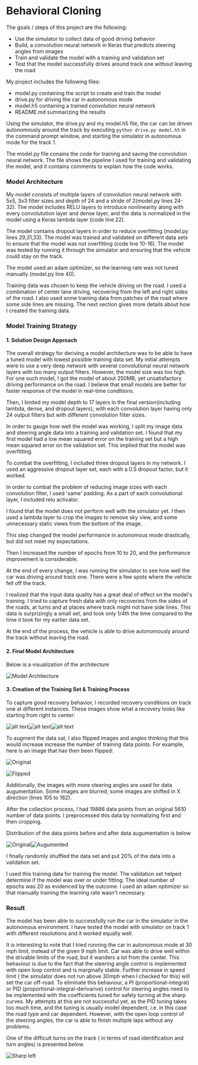 # **Behavioral Cloning** 


The goals / steps of this project are the following:

* Use the simulator to collect data of good driving behavior
* Build, a convolution neural network in Keras that predicts steering angles from images
* Train and validate the model with a training and validation set
* Test that the model successfully drives around track one without leaving the road


My project includes the following files:

* model.py containing the script to create and train the model
* drive.py for driving the car in autonomous mode
* model.h5 containing a trained convolution neural network 
* README.md  summarizing the results


Using the simulator, the drive.py and my model.h5 file, the car can be driven autonomously around the track by executing ```python drive.py model.h5``` in the command prompt window, and starting the simulator in autonomous mode for the track 1.

The model.py file conains the code for training and saving the convolution neural network. The file shows the pipeline I used for training and validating the model, and it contains comments to explain how the code works.

### Model Architecture 


My model consists of multiple layers of convolution neural network with 5x5, 3x3 filter sizes and depth of 24 and a stride of 2(model.py lines 24-32).
The model includes RELU layers to introduce nonlinearity along with every convolutution layer and dense layer, and the data is normalized in the model using a Keras lambda layer (code line 22). 


The model contains dropout layers in order to reduce overfitting (model.py lines 29,31,33). 
The model was trained and validated on different data sets to ensure that the model was not overfitting (code line 10-16). The model was tested by running it through the simulator and ensuring that the vehicle could stay on the track.



The model used an adam optimizer, so the learning rate was not tuned manually (model.py line 40).



Training data was chosen to keep the vehicle driving on the road. I used a combination of center lane driving, recovering from the left and right sides of the road. I also used some training data from patches of the road where some side lines are missing.
The next section gives more details about how I created the training data.


### Model Training Strategy

#### 1. Solution Design Approach

The overall strategy for deriving a model architecture was to be able to have a tuned model with lowest possible training data set. 
My initial attempts were to use a very deep network with several convolutional neural network layers with too many output filters. However, the model size was too high. For one such model, I got the model of about 250MB, yet unsatisfactory driving performance on the road. I believe that small models are better for faster response of the model in real-time conditions.

Then, I limited my model depth to 17 layers in the final version(including lambda, dense, and dropout layers), with each convolution layer having only 24 output filters but with different convolution filter sizes. 

In order to gauge how well the model was working, I split my image data and steering angle data into a training and validation set. I found that my first model had a low mean squared error on the training set but a high mean squared error on the validation set. This implied that the model was overfitting. 

To combat the overfitting, I included three dropout layers in my network. I used an aggressive dropout layer set, each with a 0.5 dropout factor, but it worked. 

In order to combat the problem of reducing image sizes with each convolution filter, I used 'same' padding. As a part of each convolutional layer, I included relu activator. 

I found that the model does not perform well with the simulator yet. I then used a lambda layer to crop the images to remove sky view, and some unnecessary static views from the bottom of the image. 

This step changed the model performance in autonomous mode drastically, but did not meet my expectations. 

Then I increased the number of epochs from 10 to 20, and the performance improvement is considerable. 

At the end of every change, I was running the simulator to see how well the car was driving around track one. There were a few spots where the vehicle fell off the track. 

I realized that the input data quality has a great deal of effect on the model's training. I tried to capture fresh data with only recoveries from the sides of the roads, at turns and at places where track might not have side lines. This data is surprizingly a small set, and took only 1/4th the time compared to the time it took for my earlier data set.

At the end of the process, the vehicle is able to drive autonomously around the track without leaving the road.

#### 2. Final Model Architecture

Below is a visualization of the architecture

![Model Architecture](./images/model_summary.png)

#### 3. Creation of the Training Set & Training Process

To capture good recovery behavior, I recorded recovery conditions on track one at different instances.
These images show what a recovery looks like starting from right to center:

![alt text](./images/right_1.png)![alt text](./images/right_2.png)![alt text](./images/right_3.png)


To augment the data sat, I also flipped images and angles thinking that this would increase increase the number of training data points. For example, here is an image that has then been flipped:

![Original](./images/cam1.jpg)

![Flipped](./images/flipped_cam1.jpg)

Additionally, the images with more steering angles are used for data augumentation. Some images are blurred, some images are shifted in X direction (lines 105 to 182).

After the collection process, I had 19886 data points from an original 5610 number of data points. I preprocessed this data by normalizing first and then cropping.

Distribution of the data points before and after data augumentation is below


![Original](./images/original_distribution.png)![Augumented](./images/distribution.png)

I finally randomly shuffled the data set and put 20% of the data into a validation set. 

I used this training data for training the model. The validation set helped determine if the model was over or under fitting. The ideal number of epochs was 20 as evidenced by the outcome. I used an adam optimizer so that manually training the learning rate wasn't necessary.

### Result

The model has been able to successfully run the car in the simulator in the autonomous environment. I have tested the model with simulator on track 1 with different resolutions and it worked equally well. 

It is interesting to note that I tried running the car in autonomous mode at 30 mph limit, instead of the given 9 mph limit. Car was able to drive well within the drivable limits of the road, but it wanders a lot from the center. This behaviour is due to the fact that the steering angle control is implemented with open loop control and is marginally stable. Further increase in speed limit ( the simulator does not run above 30mph when I checked for this) will set the car off-road. To eliminate this behaviour, a PI (proportional-integral) or PID (proportional-integral-derivarive) control for steering angles need to be implemented with the coefficients tuned for safely turning at the sharp curves. My attempts at this are not successful yet, as the PID tuning takes too much time, and the tuning is usually model dependent, i.e. in this case the road type and car dependent. However, with the open loop control of the steering angles, the car is able to finish multiple laps without any problems. 

One of the difficult turns on the track ( in terms of road identification and turn angles) is presented below.

![Sharp left](https://github.com/saras152/myBehavioralCloningProject/blob/master/images/autonomousSim_turn.gif)
